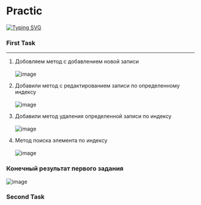 # Practic
[![Typing SVG](https://readme-typing-svg.herokuapp.com?color=%2336BCF7&lines=All+my+practice+works)](https://git.io/typing-svg)

### First Task ###
-------------------------
1) Добовляем метод с добавлением новой записи
<br> </br>
![image](https://user-images.githubusercontent.com/121193436/218036922-e581614e-f0b8-4dd5-94ea-a4e3e352123a.png)

2) Добавили метод с редактированием записи по определенному индексу
<br> </br>
![image](https://user-images.githubusercontent.com/121193436/218037414-e214cf87-8429-4a5b-a4f9-337fff849903.png)

3) Добавили метод удаления определенной записи по индексу
<br> </br>
![image](https://user-images.githubusercontent.com/121193436/218037627-1c104557-7940-4ad4-b61d-1753e581bdcd.png)

4) Метод поиска элемента по индексу
<br> </br>
![image](https://user-images.githubusercontent.com/121193436/218038016-d6f8d3e0-a977-40f1-90c0-c0e2fff80873.png)

### Конечный результат первого задания ###
![image](https://user-images.githubusercontent.com/121193436/218038139-6d051ad0-968e-46f8-8294-ee2bfd4f9115.png)

### Second Task ###

